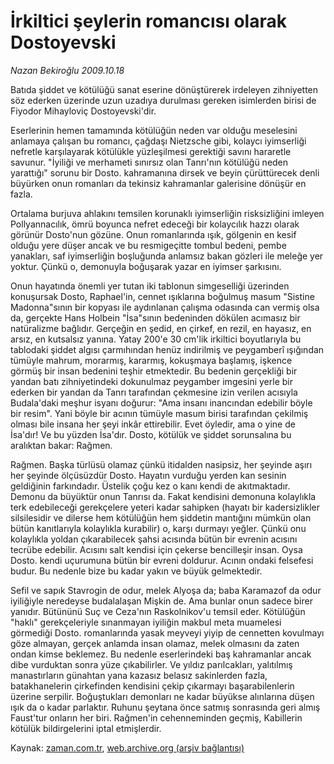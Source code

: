 # İrkiltici şeylerin romancısı olarak Dostoyevski

*Nazan Bekiroğlu 2009.10.18*

<tr><td class="metin" colspan="2" style="padding-top: 20px; padding-left: 5px; ">Batıda şiddet ve kötülüğü sanat eserine dönüştürerek irdeleyen zihniyetten söz ederken üzerinde uzun uzadıya durulması gereken isimlerden birisi de Fiyodor Mihayloviç Dostoyevski'dir.</td></tr><tr><td class="metin" colspan="2" style="padding-top: 20px; padding-left: 5px; "><p>Eserlerinin hemen tamamında kötülüğün neden var olduğu meselesini anlamaya çalışan bu romancı, çağdaşı Nietzsche gibi, kolaycı iyimserliği nefretle karşılayarak kötülükle yüzleşilmesi gerektiği savını hararetle savunur. "İyiliği ve merhameti sınırsız olan Tanrı'nın kötülüğü neden yarattığı" sorunu bir Dosto. kahramanına dirsek ve beyin çürüttürecek denli büyürken onun romanları da tekinsiz kahramanlar galerisine dönüşür en fazla.
<p>Ortalama burjuva ahlakını temsilen korunaklı iyimserliğin risksizliğini imleyen Pollyannacılık, ömrü boyunca nefret edeceği bir kolaycılık hazzı olarak görünür Dosto'nun gözüne. Onun romanlarında ışık, gölgenin en kesif olduğu yere düşer ancak ve bu resmigeçitte tombul bedeni, pembe yanakları, saf iyimserliğin boşluğunda anlamsız bakan gözleri ile meleğe yer yoktur. Çünkü o, demonuyla boğuşarak yazar en iyimser şarkısını.
<p>Onun hayatında önemli yer tutan iki tablonun simgeselliği üzerinden konuşursak Dosto, Raphael'in, cennet ışıklarına boğulmuş masum "Sistine Madonna"sının bir kopyası ile aydınlanan çalışma odasında can vermiş olsa da, gerçekte Hans Holbein "İsa"sının bedeninden dökülen acımasız bir natüralizme bağlıdır. Gerçeğin en şedid, en çirkef, en rezil, en hayasız, en arsız, en kutsalsız yanına. Yatay 200'e 30 cm'lik irkiltici boyutlarıyla bu tablodaki şiddet algısı çarmıhından henüz indirilmiş ve peygamberî ışığından tümüyle mahrum, morarmış, kararmış, kokuşmaya başlamış, işkence görmüş bir insan bedenini teşhir etmektedir. Bu bedenin gerçekliği bir yandan batı zihniyetindeki dokunulmaz peygamber imgesini yerle bir ederken bir yandan da Tanrı tarafından çekmesine izin verilen acısıyla Budala'daki meşhur isyanı doğurur: "Ama insanı inancından edebilir böyle bir resim". Yani böyle bir acının tümüyle masum birisi tarafından çekilmiş olması bile insana her şeyi inkâr ettirebilir. Evet öyledir, ama o yine de İsa'dır! Ve bu yüzden İsa'dır. Dosto, kötülük ve şiddet sorunsalına bu aralıktan bakar: Rağmen.
<p>Rağmen. Başka türlüsü olamaz çünkü itidalden nasipsiz, her şeyinde aşırı her şeyinde ölçüsüzdür Dosto. Hayatın vurduğu yerden kan sesinin geldiğinin farkındadır. Üstelik çoğu kez o kanı kendi de akıtmaktadır. Demonu da büyüktür onun Tanrısı da. Fakat kendisini demonuna kolaylıkla terk edebileceği gerekçelere yeteri kadar sahipken (hayatı bir kadersizlikler silsilesidir ve dilerse hem kötülüğün hem şiddetin mantığını mümkün olan bütün kanıtlarıyla kolaylıkla kurabilir) o, karşı durmayı yeğler. Çünkü onu kolaylıkla yoldan çıkarabilecek şahsi acısında bütün bir evrenin acısını tecrübe edebilir. Acısını salt kendisi için çekerse bencilleşir insan. Oysa Dosto. kendi uçurumuna bütün bir evreni doldurur. Acının ondaki felsefesi budur. Bu nedenle bize bu kadar yakın ve büyük gelmektedir.
<p>Sefil ve sapık Stavrogin de odur, melek Alyoşa da; baba Karamazof da odur iyiliğiyle neredeyse budalalaşan Mişkin de. Ama bunlar onun sadece birer yanıdır. Bütününü Suç ve Ceza'nın Raskolnikov'u temsil eder. Kötülüğün "haklı" gerekçeleriyle sınanmayan iyiliğin makbul meta muamelesi görmediği Dosto. romanlarında yasak meyveyi yiyip de cennetten kovulmayı göze almayan, gerçek anlamda insan olamaz, melek olmasını da zaten ondan kimse beklemez. Bu nedenle eserlerindeki baş kahramanlar ancak dibe vurduktan sonra yüze çıkabilirler. Ve yıldız parılcakları, yalıtılmış manastırların günahtan yana kazasız belasız sakinlerden fazla, batakhanelerin çirkefinden kendisini çekip çıkarmayı başarabilenlerin üzerine serpilir. Boğuştukları demonları ne kadar büyükse alınlarına düşen ışık da o kadar parlaktır. Ruhunu şeytana önce satmış sonrasında geri almış Faust'tur onların her biri. Rağmen'in cehenneminden geçmiş, Kabillerin kötülük bildirgelerini iptal etmişlerdir. <br/></p></p></p></p></p></td></tr>

Kaynak: [zaman.com.tr](http://zaman.com.tr/yazar.do?yazino=904717), [web.archive.org (arşiv bağlantısı)](http://web.archive.org/web/20100109224521/http://www.zaman.com.tr:80/yazar.do?yazino=904717)
